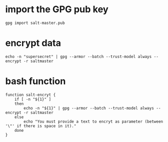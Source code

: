 # import the GPG pub key

`gpg import salt-master.pub`

# encrypt data

`echo -n "supersecret" | gpg --armor --batch --trust-model always --encrypt -r saltmaster`

# bash function

```
function salt-encryt {
	if [ -n "${1}" ]
	then
		echo -n "${1}" | gpg --armor --batch --trust-model always --encrypt -r saltmaster
	else
		echo "You must provide a text to encryt as parameter (between '\"' if there is space in it)."
	done
}
```
